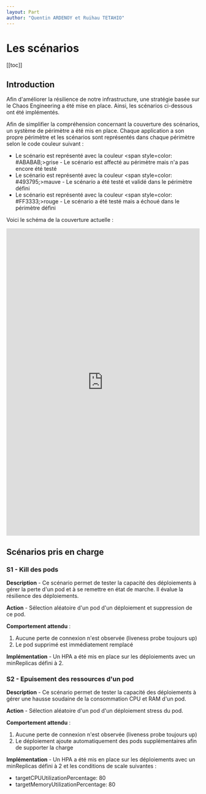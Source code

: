 ```yaml
---
layout: Part
author: "Quentin ARDENOY et Ruihau TETAHIO"
---
```


# Les scénarios

[[toc]]

## Introduction

Afin d'améliorer la résilience de notre infrastructure, une stratégie basée sur le Chaos Engineering a été mise en place. Ainsi, les scénarios ci-dessous ont été implémentés.

Afin de simplifier la compréhension concernant la couverture des scénarios, un système de périmètre a été mis en place. Chaque application a son propre périmètre et les scénarios sont représentés dans chaque périmètre selon le code couleur suivant :

- Le scénario est représenté avec la couleur <span style=color: #ABABAB;>grise</span> - Le scénario est affecté au périmètre mais n'a pas encore été testé
- Le scénario est représenté avec la couleur <span style=color: #493795;>mauve</span> - Le scénario a été testé et validé dans le périmètre défini
- Le scénario est représenté avec la couleur <span style=color: #FF3333;>rouge</span> - Le scénario a été testé mais a échoué dans le périmètre défini

Voici le schéma de la couverture actuelle :

<iframe frameborder="0" style="width:100%;height:800px;" src="https://viewer.diagrams.net/?tags=%7B%7D&highlight=FF2457&edit=_blank&layers=1&nav=1&title=USite%20-%20Schemas.drawio#R7V1bd5u42v41XnvmAhYS58sc6nZmp53sJjPTfjddGIRNg8EDOIf59Z8EyAYkx2BzsBPqtRqQQQa9j96zXk3kq%2BXzx8haLT6HDvInUHKeJ%2FL1BEJo6Br%2BQ1peshYgGXnLPPKcvG3bcOf9i%2BiFeevac1BcujAJQz%2FxVuVGOwwCZCelNiuKwqfyZW7ol391Zc0R03BnWz7b%2BrfnJIus1YD6tv0T8uYL%2BstAM7Nvlha9OH%2BTeGE54VOhSf4wka%2BiMEyyo%2BXzFfLJ6NFxQd7n9cv6bvb18%2FTmvzfw9%2FXyURayzqZNbtm8QoSC5OCuP%2Fz2u4eS9dUfLz%2B%2F%2F6563gwmliDLWd%2BPlr%2FOByx%2F2eSFjmAUrgMHkV6kiXz5tPASdLeybPLtEwYNblskSx%2BfAXzoWzPkX1r2wzy97Sr0wwh%2FFYQBvv7SDYOk0hSEN%2BSW%2FHbX8316gYNca%2B3jF76Mkyh8QJUbaw5KPniPKErQcwES%2BSB9ROESJdELviT%2FVtAodHPIaxQAT1v8QDlvWxSxo%2BWNVo7Z%2BabzLV3wQU6aBgiADJW%2BolU0uZInF2aM399KvDAgP7xa%2BZ6Nzx4RQ8YCkUI8Gq6fYnnmh%2FYDbkr%2FErJ6wTy%2FikdpQsB8jgNN1Csk3VLM8r15gFt85KYE3HZMMESIgR%2FTv8ivSsIVQ%2BUJlKcS%2BWy%2B%2BYN0kryknZDWLS7J01qzOPTXCbqIbPqApHVzZm76oWwAijIB7Nr2nN%2FSXoJb4Z%2Fgz%2FDnQsYjc4kZUmJ5AYryruzQ961V7M3SASUPMPetOM6PdwA3e%2B978n7pZXnDTTosaUtnMIYGKMNYNxkYm5AD401j6zBmmc09Wq58jFeMjSpe64F0BORAgIRNAalKZbaqU9FcZKsSj612hkeFwaP45cM9bplG1hI9hdEDg0r8sklZ4lFk2Xi8CG0YMC09xyG3X0Yo9v61tuRahV6QpO%2BkXk7Ua9LXOgnjLVi4cq9I2GaiUG5KMkMWVUIo%2BjFKBFR1UTOxINTp%2Fww5AeCQU%2B6Kmup%2BVaYVGYj1wBU59Zap6lliQXKJt0gHMJEySyAt%2Be9cL5KE6MwXZJTgNG2NxZRbiFjub5rwgaEBVYUulhqaYwiKpsyEmSHbAkKupqmqbSMLY2FKGEqKmOwnLuJVpoBLDBfyFTf5U%2F355072avve6jZTmL0gRskvmMiYHhIEoqZnh5WWXwnc6S%2B63jPhm50BGSgl5CqyaBpS4Z%2FCQBeDW9dZ8OJmRe4IvxqDXzxAiNhe6X%2FYPsoUPkJi6e5%2FN6PEfOMSc2N5no7E1BmMpkCU7lCE32sCtXTMZuRoTo6gBMw3JUO1pkQ0X5ehcJ8MNTn0VboirzGK0FyEyo5pupKrCaZh24Li6pJgScAViLTQHRnJrqM0EqG3muj85c3%2F3clv0w62npPKm2bfhpGDesBshe8oBKQMMHVFhDKLzc58IGZP2OxVPpqAfEb5eKCLQym7OHTAwtRQOAxUk7pCKbV4CjCdevbCQ1E86mvnhUezKR61iodjI6eH09cAYOCYMkl4RUIuMYvJc9bNNnOvvl0oHenh0Pt0cAA2DNCtema%2F%2BB6e71GqkmVkUwgVA3sRRreEutdehBUeEnzISD7LGMTNbBPQaci9Nijb8i9ZNE6EVcF4%2BuV%2F3z7ddQnJCgQVAsGCp0JVGQyqHAyqnWGQ9eGP8u2dyDcZnp58Y134V2Hg4pZg7gXPb0u8NXZ7msZx0s3oVbr17b8fpdvR0q0xIk9durE%2B%2BOvM6b7yQw8tyXBA6StyvFHavXVpp5pmGatcacfnsD0JP9Ybn0NTusbDIv1CvIkr3wrQr29LEDZ2aGqvC0IoqgVBqDNkBjwfUneCcPTCUy%2B8ppoOBLYmSLptCQpQHWGmuroAzZkG5JkrWypq5IXXtL%2B%2Fe%2Bj2aSff7QyCBIFlfqKKHHelxhN3ikhzudoHGxueQ84c3eWnYZQswnkYWP6HbetlOSN0e81NmPJpgrefKElecjARblDmNejZS74Vjr%2BTrkQ1P7t%2BzntOT17oSYDf91vxpHAXOd3elp5t73MuSB4xYW1E3nh21jj1fPo4cWJFCb0o50VpW34NC2fImxAbZ34zkRSH68hGr1y3yZu2ojmqg0pCwVcxGSE%2FSxLdXtRF1irrC79LMGciXIBkNRBBlWlXj9mfINWwSPMKjwn%2B46NsHBN8S6p6sRFmQmyUXkruczzXzfqK8p5iEplec7wTZJDy1OOuxGBdZrJLN9lkxee%2FMikmnvOYjCRKkqGW2AwNq9Qmed55agAVLgldN8bgq2Ji8wxHwIT1URPFBU%2FRbsTeqIKfiwquVPxNRk1%2FU3cJElQVG3WzqWoi3Z6pQLB1aSYopqYLloW1NFWFmooUFyrE%2Bd1AN%2Fvr6uHqR4I%2BHaubwcaBZKKcAXP7zyhrahoLO01lUUfb2gcd63PP85Svwohd6HHOpl1z2hlV2pVIx%2BEYvTo1Ieuffq%2F8QgMOVGf2TJBNB5CMKl0wFRcIrmJCVzZ1JMtlflHmDo%2FBSp3BO3Und2BSkIlnNUs51rK%2FqqgXGo5JQG6dxQCVx2NEpVc2wzrg7zB7sPyvI4t5hcUAnSVdV2kB3DWcrPrM0KvREk7O0Jbnv8zjIIop6yaZnY4VLzYaLTnBkxJDIkhboNTcPm4QoKwm4HDypXmuvFYWbnJpU0NdfCe0qcaOBydNDcn8Tkmj1aQNpCtKW6cNG9h4r7RhWBpvMXq%2FE6dGeOKdEEc1To44NbLk3w1xZBFqJfoow9OHm%2BWS%2B7SpS5s2EDsn9QHTcdX%2BWYfZBbKrkk%2BxKbv3DtC78eNlHZQ7xc2FH2oLGviJLtLPTn29YI8qw8qyroK5fHqzGSUjvXuWj%2F0SnKe7jATvVeb2S3CePjQSvG853ivNOR75dmkO3zfNtaoYH5zgPG%2FBSPD2xHg11Ds4wbvW0985wbUT09Nh13r6e6c3HFSK8yNBPJpXRj5%2BQIlNg57hOvG9AA8hLVUqTcrRSDzc%2BDMlz3A5jyzHQ0y9ywp10suvd1Fn4z4pZhylSWu3YezlK1NmYZKEy8mulCQmMleESoH6kJ7nL09%2BkomPpsE6FH14RFnMLo3P5aHn5fOc1JAVradYEddx%2Bls14dR86T9QYBlMnOx8XqTf6AxMOoOdHhNpJRHS7Nnvha%2F2ZdKK%2BiZ79nvxyx2ptPvKVxSzY5tRfn8ObG5l7c2BpYGl9nJg01svosh6KVyQR623PdN8SQpfWF49YoJKdd7K9YIKXrseH2RP0G7mJWu63mHRMslLjq3YCrMVhI9rnk464bIxW9XLoNVVdoFCzwt86TQqQPTL%2BjmRGSiedUqK0ZRQABxZuIK3rLIzRYt2PGbBTWUZ6yDAlQRNQ66gSJormAAiQTNmM101oKJazeqK%2FfXPT%2F3n07dFLeZzXF5tY5RW64jtX%2B2r6SLFRtsLfvnO264deYM5bzch2DbNvuYQECoYEDhr3vo19Hnpcm%2FC0D8Rig9IcL7wYaf41ee7UZV946qsQLJLTkyZldkowkUwX%2FtW9KbUWbl5fe4ddRRqq7O8ZdPdcZSx0jxVZxUIVBs5qqAokiQoqm4IM2Sbgm4jyTYVS5oRx34DdTa6ln7Ml3O6TvNgZbU5BitySybL819XVnXO6gy9hdUZfE21a73lbWmqzel%2Fepoqz2oeNdXOZvzwmipgRrnXEIL%2BtkMIFCADhBCOgwVk%2BMCn%2B%2FtbLlZOo6AFBTK%2FekWTKUoKWtDI2ktpmE%2B3noWsDTKNtzPygAlZr67NQayi7Vls1pzFtPTuqczis4wPdwalwVAhnxYqdicP5yrdFi9UfyNfCJn1ji00CcDVc6a0VfS7r1n01l6v8opIdJfQrPISZs6uN19nraQhr5i7QyU8XWFDE%2B7bqJ6EAXpmwoaNj5IQfkpg30N5jsLo6WQcDW%2FH0ylTx%2BbpODoV1nTdh8qzdng2TofcsyvYXn8nb1ewzuxShed6ep%2F%2BTiQrwNYAFGzDUgTFNTRhhkxDkExrpluuIrvOa0VsblRVefn0f993ctPOACdXQvFwf%2BFtjndT7ar2DM3mHFNxJ%2BeWigsrC%2FJ4mbg6py42bWsfS2xyWK%2BW1ps2tBStpqFFRdrAebgyKCtHWq4c7crDBfqr13eTh6soI2KHRywVqmeGWEUdArG7l8cd7bf4y4tpEnpawDkzHM7NLUHn9PFuCYG4W0F57RQtLHaoY4LK7lKnsCKRu%2FNaKOzKq4zqaaHubYnvGihSd6DoYp0sMIU818sXMZCZTV49SH1gFvt1FxZNUavbXbqy5vZAW4OG%2BiHKLc3dJBUN2E3%2F1XKffLA%2F6tNvl6CW%2B2S3pdaVUgoqTFHlrDXcbGdW2lq7MwtnYP9%2FfRk%2FoKzW667ykk%2FLja906Mb%2FiOKS3%2F5c5WFrbnosD4FMUylb2uWg%2FEAbIVvxqHUoEM1z4Q6HbsMyIFepvX%2FKaW2fQhe99IuJc8sHqE3c1iXGQdbdhqo0wAjl18075gZZef2Gqv1YvaEbg1BlYwT3JKJzugJJ3ZWMdEDcGEDNOE4AdS9i6PZjXego92i5Iu%2BNTRYo3St7TLhZGDkoEvJk1Yv0maJfBKHY%2Fiv3d67R0gqczQL1eb5tFDe%2Fwd1sSy3lF9goji0vOkftqV2wypUK9icPXXYJ18W%2F64hA4Bo9%2FnHLruYaN4p6VykQAlDKqjvQqB%2B%2FuEiIW8S8s4ow6qBefXrc5daKHej0dKrv1fvUum596gk6Fa2%2BQ895vle17aPAXtDdqlOIMNsmOmsiKJm9rc9OLrbmZZdESdUq%2FvCTl4u7tysnfy6VZEtkJ3d0Z6M6oYlYDG3H7MCTFo1q41VOFU9Z3T0Uu0sOVNkK2SxqP3osNM85RVBtvGE0kI7MEexqEyr%2B%2B9XYFWRv1lSBsjUTqPZSaUIqxF9%2BmKbKSTU7itgQ4txLfkRoRR4nJNy4O4pW1huScjjGdlcxjSEgr0ZTG5VwXlWTCgS89VaIJNnh1qvfcKdX16O0eOvSQqnspzC8uKClHYrbQ6893yG%2FRbaIllbrePG2ZEXj7F7jyPIZgEfSzmSFxvqKGfrRFPBS0i%2BTA1sgL4dIVYJXU2xp%2Bre3nOP38L0ZeZvYthBxkRPZ8INywFiMH%2BddEnDP9qAq3CMqeJ6NzjbB1lhyjUsZ%2Bw9oqa2HKw%2BLaIFK6VqgmHtCWqAa02p%2BB%2FXl7bxDf%2FX6boJg2u5qgkf7dm5TKcfGNioxkG2yW7wmVr6PCn6einl1bs4eyndacfZUEiqP9PVscFrm25ttJLr3BWnn520Gk6G9zXV5MhXoAxQdOIgna5VVDMAArzNY5gapfENH%2FFIdMXsCmO0mM4bBmF5NTDGoJUL7yB41v20Lvv7RD%2FbcwOTYNL6hn%2Fm1Oz6wDfkwKkU1VPTp%2FvMN8f7c3bHfpRn1V8VKEpNNIYnT1SNoCK6NVFRDNSsyX2lFlags2KW99qBIsO75QgoyCRtefxnL556ZI7B5RoVWWdZrmsN7AmvEGN5JHQLJcWzFlqGAdMMVFFeTBVOTbEHRAEaPg2zLLm8jUNk04OH6%2B7cHONs5Aety0l1J%2Fbv9y4oItULhAbkEMlXaW3QVi1qRriXoxVupD1OVceu4gj3Uc2vgUmtZTR2wKuMuG77K%2BaQKtLJ3YtTUGj2Z9RTetkS5Th0mW4b5N8KCzn5Ap5yZrb%2BqjDWSYiSrh5ZkPpdsV2oVDeVelySzZBljlju4bUx%2B8BZFHh7bVKMaciEJFXonklCos%2FHR4pJB4gP%2BDwoiNPfw8FKbL1XhmZzA4vrCnYW6TodP0InSij8YgnKeVDsLCoVK8Vqh0kN3XERnYxHVlaRUmxxNufdlygHAKdHUsy2n8zZUrwCxaobtzR%2FzyReXlv0wTxHBUmFHVlk1rYDdpIJvoVnLl2QRv8QJWoqY7NhYewojZ4UZXCza%2BIngFEpkBKckLDRN081%2BkOt%2BxEkY4Q7Fn6sGWQV689RPWVTkgjmllVmcbIhqwdoCCptXAHAXlDEWgUEjne3jYpiQwIEqTFFpKlpQkmjIxutKE0ehOYekA731YMFxcGE93LuknHT%2BCg%2BdHG3U1ZdlqRySgCdkF3H3Q6mxiejBm5LkCXrlGSjzZuBm75JNQUiQn9xaCQZCkLaQzcc6rPirlAW6zpPnvJQwoLUgz%2FnbE7GuhnF7olaVuEpirg5Ymve6PRHgaXAjxXud5P0SnF0h8EYIfpF%2BhiY4M8U1TvJ9vzuQdc3U4Tuf4saJTXHIxv7fyBSfTmX8b2iCs1J8aIrLPK16P4GhRj4cAtt5OrIVeeGEFtvE9lVCVx%2FXSzrevXwn9yP2v3hn67nsFCGqtl8IALlXiPCW67QHkSI4sgqt1mqFp%2FrjiJjDEMOzDEBXi4H5iNmtN3SDmLzuxSJcj6A5EDQcQQS62lWbD5oa9uRNRt45okXAUv9dER5xLU3i5Ole3ckkmxl92h594oHv7NRrvmxlIVitvtlMwj7qj68D7591HoKvIHKsNn461cb1xlmNApTKy8l49cYh4EyfzuqN66y35gtWqpBFMrgxZ8NAxAe%2FXIWrl18PmWj4IAoJ4rcuflJU43PokEDJh%2F8H"></iframe>

## Scénarios pris en charge

### S1 - Kill des pods

**Description** - Ce scénario permet de tester la capacité des déploiements à gérer la perte d'un pod et à se remettre en état de marche. Il évalue la résilience des déploiements.

**Action** - Sélection aléatoire d'un pod d'un déploiement et suppression de ce pod.

**Comportement attendu** :

1. Aucune perte de connexion n'est observée (liveness probe toujours up)
2. Le pod supprimé est immédiatement remplacé

**Implémentation** - Un HPA a été mis en place sur les déploiements avec un minReplicas défini à 2.

### S2 - Epuisement des ressources d'un pod

**Description** - Ce scénario permet de tester la capacité des déploiements à gérer une hausse soudaine de la consommation CPU et RAM d'un pod.

**Action** - Sélection aléatoire d'un pod d'un déploiement stress du pod.

**Comportement attendu** :

1. Aucune perte de connexion n'est observée (liveness probe toujours up)
2. Le déploiement ajoute automatiquement des pods supplémentaires afin de supporter la charge

**Implémentation** - Un HPA a été mis en place sur les déploiements avec un minReplicas défini à 2 et les conditions de scale suivantes :

- targetCPUUtilizationPercentage: 80
- targetMemoryUtilizationPercentage: 80
